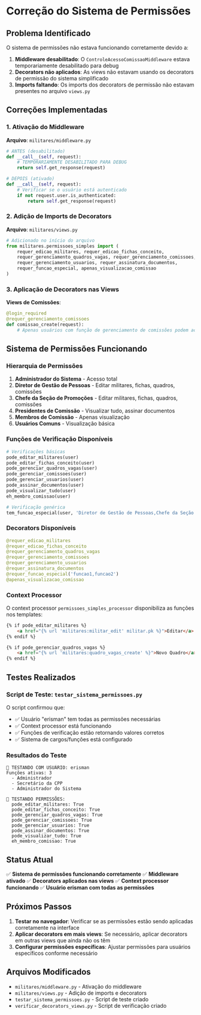 # Correção do Sistema de Permissões

## Problema Identificado

O sistema de permissões não estava funcionando corretamente devido a:

1. **Middleware desabilitado**: O `ControleAcessoComissaoMiddleware` estava temporariamente desabilitado para debug
2. **Decorators não aplicados**: As views não estavam usando os decorators de permissão do sistema simplificado
3. **Imports faltando**: Os imports dos decorators de permissão não estavam presentes no arquivo `views.py`

## Correções Implementadas

### 1. Ativação do Middleware

**Arquivo**: `militares/middleware.py`

```python
# ANTES (desabilitado)
def __call__(self, request):
    # TEMPORARIAMENTE DESABILITADO PARA DEBUG
    return self.get_response(request)

# DEPOIS (ativado)
def __call__(self, request):
    # Verificar se o usuário está autenticado
    if not request.user.is_authenticated:
        return self.get_response(request)
```

### 2. Adição de Imports de Decorators

**Arquivo**: `militares/views.py`

```python
# Adicionado no início do arquivo
from militares.permissoes_simples import (
    requer_edicao_militares, requer_edicao_fichas_conceito,
    requer_gerenciamento_quadros_vagas, requer_gerenciamento_comissoes,
    requer_gerenciamento_usuarios, requer_assinatura_documentos,
    requer_funcao_especial, apenas_visualizacao_comissao
)
```

### 3. Aplicação de Decorators nas Views

**Views de Comissões**:
```python
@login_required
@requer_gerenciamento_comissoes
def comissao_create(request):
    # Apenas usuários com função de gerenciamento de comissões podem acessar
```

## Sistema de Permissões Funcionando

### Hierarquia de Permissões

1. **Administrador do Sistema** - Acesso total
2. **Diretor de Gestão de Pessoas** - Editar militares, fichas, quadros, comissões
3. **Chefe da Seção de Promoções** - Editar militares, fichas, quadros, comissões
4. **Presidentes de Comissão** - Visualizar tudo, assinar documentos
5. **Membros de Comissão** - Apenas visualização
6. **Usuários Comuns** - Visualização básica

### Funções de Verificação Disponíveis

```python
# Verificações básicas
pode_editar_militares(user)
pode_editar_fichas_conceito(user)
pode_gerenciar_quadros_vagas(user)
pode_gerenciar_comissoes(user)
pode_gerenciar_usuarios(user)
pode_assinar_documentos(user)
pode_visualizar_tudo(user)
eh_membro_comissao(user)

# Verificação genérica
tem_funcao_especial(user, 'Diretor de Gestão de Pessoas,Chefe da Seção de Promoções')
```

### Decorators Disponíveis

```python
@requer_edicao_militares
@requer_edicao_fichas_conceito
@requer_gerenciamento_quadros_vagas
@requer_gerenciamento_comissoes
@requer_gerenciamento_usuarios
@requer_assinatura_documentos
@requer_funcao_especial('funcao1,funcao2')
@apenas_visualizacao_comissao
```

### Context Processor

O context processor `permissoes_simples_processor` disponibiliza as funções nos templates:

```html
{% if pode_editar_militares %}
    <a href="{% url 'militares:militar_edit' militar.pk %}">Editar</a>
{% endif %}

{% if pode_gerenciar_quadros_vagas %}
    <a href="{% url 'militares:quadro_vagas_create' %}">Novo Quadro</a>
{% endif %}
```

## Testes Realizados

### Script de Teste: `testar_sistema_permissoes.py`

O script confirmou que:
- ✅ Usuário "erisman" tem todas as permissões necessárias
- ✅ Context processor está funcionando
- ✅ Funções de verificação estão retornando valores corretos
- ✅ Sistema de cargos/funções está configurado

### Resultados do Teste

```
🧪 TESTANDO COM USUÁRIO: erisman
Funções ativas: 3
  - Administrador
  - Secretário da CPP
  - Administrador do Sistema

🔐 TESTANDO PERMISSÕES:
  pode_editar_militares: True
  pode_editar_fichas_conceito: True
  pode_gerenciar_quadros_vagas: True
  pode_gerenciar_comissoes: True
  pode_gerenciar_usuarios: True
  pode_assinar_documentos: True
  pode_visualizar_tudo: True
  eh_membro_comissao: True
```

## Status Atual

✅ **Sistema de permissões funcionando corretamente**
✅ **Middleware ativado**
✅ **Decorators aplicados nas views**
✅ **Context processor funcionando**
✅ **Usuário erisman com todas as permissões**

## Próximos Passos

1. **Testar no navegador**: Verificar se as permissões estão sendo aplicadas corretamente na interface
2. **Aplicar decorators em mais views**: Se necessário, aplicar decorators em outras views que ainda não os têm
3. **Configurar permissões específicas**: Ajustar permissões para usuários específicos conforme necessário

## Arquivos Modificados

- `militares/middleware.py` - Ativação do middleware
- `militares/views.py` - Adição de imports e decorators
- `testar_sistema_permissoes.py` - Script de teste criado
- `verificar_decorators_views.py` - Script de verificação criado 